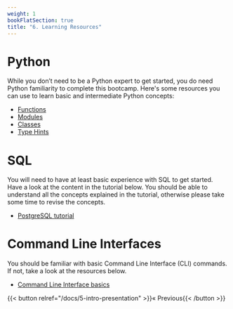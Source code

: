 ```yaml
---
weight: 1
bookFlatSection: true
title: "6. Learning Resources"
---
```


# Python

While you don’t need to be a Python expert to get started, you do need Python familiarity to complete this bootcamp. Here's some resources you can use to learn basic and intermediate Python concepts: 
- [Functions](https://realpython.com/defining-your-own-python-function/)
- [Modules](https://realpython.com/python-modules-packages/)
- [Classes](https://realpython.com/python-classes/)
- [Type Hints](https://realpython.com/lessons/type-hinting/)


# SQL 

You will need to have at least basic experience with SQL to get started. Have a look at the content in the tutorial below. You should be able to understand all the concepts explained in the tutorial, otherwise please take some time to revise the concepts. 

- [PostgreSQL tutorial](https://www.postgresqltutorial.com/)

# Command Line Interfaces

You should be familiar with basic Command Line Interface (CLI) commands. If not, take a look at the resources below. 

- [Command Line Interface basics](https://www.w3schools.com/whatis/whatis_cli.asp)

{{< button relref="/docs/5-intro-presentation" >}}&laquo; Previous{{< /button >}}

